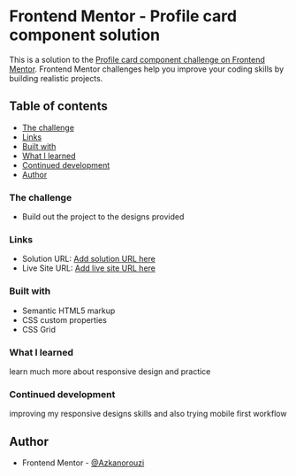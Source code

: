 # Frontend Mentor - Profile card component solution

This is a solution to the [Profile card component challenge on Frontend Mentor](https://www.frontendmentor.io/challenges/profile-card-component-cfArpWshJ). Frontend Mentor challenges help you improve your coding skills by building realistic projects. 

## Table of contents


  - [The challenge](#the-challenge)
  - [Links](#links)
  - [Built with](#built-with)
  - [What I learned](#what-i-learned)
  - [Continued development](#continued-development)
- [Author](#author)
### The challenge

- Build out the project to the designs provided
### Links

- Solution URL: [Add solution URL here]()
- Live Site URL: [Add live site URL here]()

### Built with

- Semantic HTML5 markup
- CSS custom properties
- CSS Grid
### What I learned
learn much more about responsive design and practice

### Continued development

improving my responsive designs skills and also trying mobile first workflow
## Author


- Frontend Mentor - [@Azkanorouzi](https://www.frontendmentor.io/profile/Azkanorouzi)






